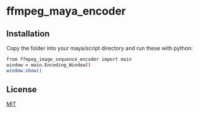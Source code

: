 # ffmpeg_maya_encoder
 
## Installation
Copy the folder into your maya/script directory and run these with python:


```bash
from ffmpeg_image_sequence_encoder import main
window = main.Encoding_Window()
window.show()
```


## License

[MIT](https://choosealicense.com/licenses/mit/)